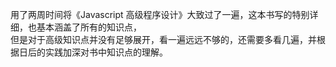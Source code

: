 用了两周时间将《Javascript 高级程序设计》大致过了一遍，这本书写的特别详细，也基本涵盖了所有的知识点，  
但是对于高级知识点并没有足够展开，看一遍远远不够的，还需要多看几遍，并根据日后的实践加深对书中知识点的理解。

